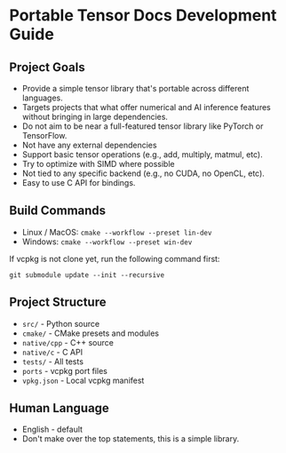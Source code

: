 # Portable Tensor Docs Development Guide

## Project Goals

* Provide a simple tensor library that's portable across different languages.
* Targets projects that what offer numerical and AI inference features without bringing in large dependencies.
* Do not aim to be near a full-featured tensor library like PyTorch or TensorFlow.
* Not have any external dependencies
* Support basic tensor operations (e.g., add, multiply, matmul, etc).
* Try to optimize with SIMD where possible
* Not tied to any specific backend (e.g., no CUDA, no OpenCL, etc).
* Easy to use C API for bindings.

## Build Commands

* Linux / MacOS: `cmake --workflow --preset lin-dev`
* Windows: `cmake --workflow --preset win-dev`

If vcpkg is not clone yet, run the following command first:

```shell
git submodule update --init --recursive
```

## Project Structure

* `src/` - Python source
* `cmake/` - CMake presets and modules
* `native/cpp` - C++ source
* `native/c` - C API
* `tests/` - All tests
* `ports` - vcpkg port files
* `vpkg.json` - Local vcpkg manifest

## Human Language

* English - default
* Don't make over the top statements, this is a simple library.
